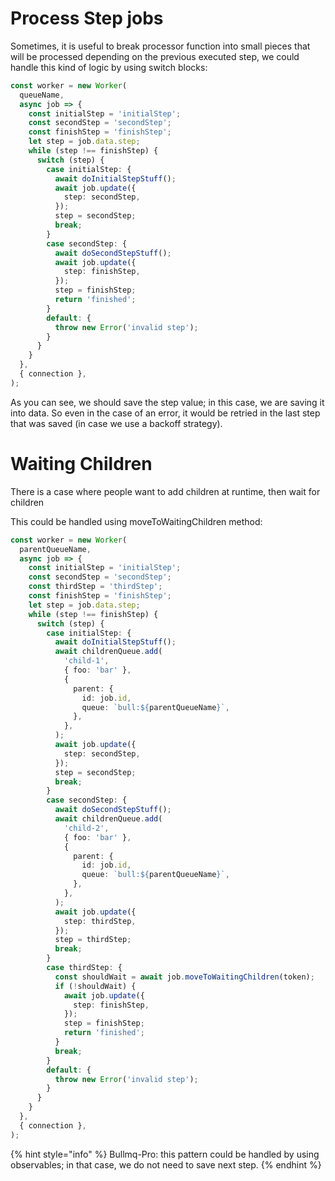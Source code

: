 # Process Step jobs

Sometimes, it is useful to break processor function into small pieces that will be processed depending on the previous executed step, we could handle this kind of logic by using switch blocks:

```typescript
const worker = new Worker(
  queueName,
  async job => {
    const initialStep = 'initialStep';
    const secondStep = 'secondStep';
    const finishStep = 'finishStep';
    let step = job.data.step;
    while (step !== finishStep) {
      switch (step) {
        case initialStep: {
          await doInitialStepStuff();
          await job.update({
            step: secondStep,
          });
          step = secondStep;
          break;
        }
        case secondStep: {
          await doSecondStepStuff();
          await job.update({
            step: finishStep,
          });
          step = finishStep;
          return 'finished';
        }
        default: {
          throw new Error('invalid step');
        }
      }
    }
  },
  { connection },
);
```

As you can see, we should save the step value; in this case, we are saving it into data. So even in the case of an error, it would be retried in the last step that was saved (in case we use a backoff strategy).

# Waiting Children

There is a case where people want to add children at runtime, then wait for children

This could be handled using moveToWaitingChildren method:

```typescript
const worker = new Worker(
  parentQueueName,
  async job => {
    const initialStep = 'initialStep';
    const secondStep = 'secondStep';
    const thirdStep = 'thirdStep';
    const finishStep = 'finishStep';
    let step = job.data.step;
    while (step !== finishStep) {
      switch (step) {
        case initialStep: {
          await doInitialStepStuff();
          await childrenQueue.add(
            'child-1',
            { foo: 'bar' },
            {
              parent: {
                id: job.id,
                queue: `bull:${parentQueueName}`,
              },
            },
          );
          await job.update({
            step: secondStep,
          });
          step = secondStep;
          break;
        }
        case secondStep: {
          await doSecondStepStuff();
          await childrenQueue.add(
            'child-2',
            { foo: 'bar' },
            {
              parent: {
                id: job.id,
                queue: `bull:${parentQueueName}`,
              },
            },
          );
          await job.update({
            step: thirdStep,
          });
          step = thirdStep;
          break;
        }
        case thirdStep: {
          const shouldWait = await job.moveToWaitingChildren(token);
          if (!shouldWait) {
            await job.update({
              step: finishStep,
            });
            step = finishStep;
            return 'finished';
          }
          break;
        }
        default: {
          throw new Error('invalid step');
        }
      }
    }
  },
  { connection },
);
```

{% hint style="info" %}
Bullmq-Pro: this pattern could be handled by using observables; in that case, we do not need to save next step.
{% endhint %}
